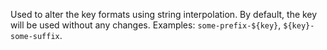 Used to alter the key formats using string interpolation. By default, the key will be used without any changes. Examples: `some-prefix-${key}`, `${key}-some-suffix`.
